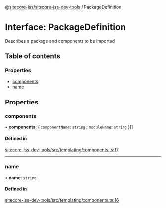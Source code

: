 [@sitecore-jss/sitecore-jss-dev-tools](../README.md) / PackageDefinition

# Interface: PackageDefinition

Describes a package and components to be imported

## Table of contents

### Properties

- [components](PackageDefinition.md#components)
- [name](PackageDefinition.md#name)

## Properties

### components

• **components**: \{ `componentName`: `string` ; `moduleName`: `string`  }[]

#### Defined in

[sitecore-jss-dev-tools/src/templating/components.ts:17](https://github.com/Sitecore/jss/blob/8ae58c100/packages/sitecore-jss-dev-tools/src/templating/components.ts#L17)

___

### name

• **name**: `string`

#### Defined in

[sitecore-jss-dev-tools/src/templating/components.ts:16](https://github.com/Sitecore/jss/blob/8ae58c100/packages/sitecore-jss-dev-tools/src/templating/components.ts#L16)

